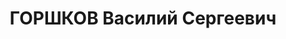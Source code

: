 ---
title: ГОРШКОВ Василий Сергеевич
description: 'Род. в 1887, Ярославская губ., дер. Вандышево, русский, член ВКП(б).
  Проживал: Москва, Правая Дворцовая ал., д. 5/8, кв. 10. Зам. начальника Строительно-квартирного
  управления РККА, дивинтендант.

  Арестован 07.08.1937. Обв. в участии в к.-р. террористической организации. Приговор:
  ВК ВС СССР, 07.10.1937 – ВМН. Расстрелян 07.10.1937, г.Москва.

  Реабилитирован ВК ВС СССР 02.06.1956'
---